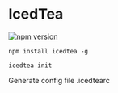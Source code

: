 # IcedTea

[![npm version](https://badge.fury.io/js/icedtea.svg)](https://badge.fury.io/js/icedtea)

`npm install icedtea -g`

`icedtea init`

Generate config file .icedtearc
